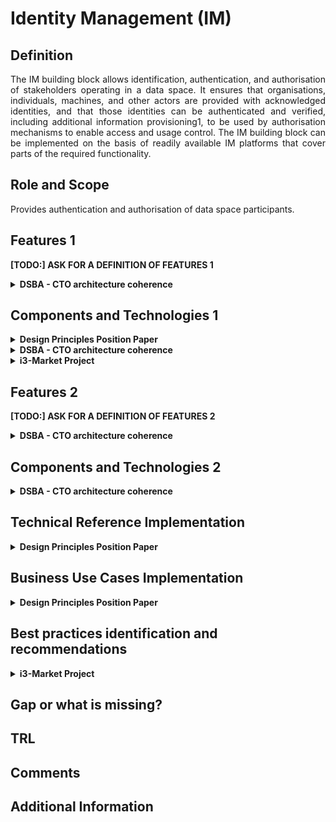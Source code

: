 # Identity Management (IM)

## Definition
<div align="justify">The IM building block allows identification, authentication, and authorisation of stakeholders operating in a data space. It ensures that organisations, individuals, machines, and other actors are provided with acknowledged identities, and that those identities can be authenticated and verified, including additional information provisioning1, to be used by authorisation mechanisms to enable access and usage control. The IM building block can be implemented on the basis of readily available IM platforms that cover parts of the required functionality.</div>

## Role and Scope
<div allign="justify">Provides authentication and authorisation of data space participants.</div>

## Features 1
**[TODO:] ASK FOR A DEFINITION OF FEATURES 1** 
<details>
  <summary><strong>DSBA - CTO architecture coherence</strong></summary>
  
- Identification
- Authentication
- Authorization policy description language
- Authorization framework	
</details>

## Components and Technologies 1
<details>
  <summary><strong>Design Principles Position Paper</strong></summary>
  
<div align="justify">Examples of open-source solutions are the KeyCloak infrastructure, the Apache Syncope IM platform52, the open-source IM platform of the Shibboleth Consortium53, or the FIWARE IM framework54. It would be particularly important to integrate the IM building block with the eID building block of the Connecting Europe Facility (CEF)55 supporting electronic identification of users across Europe.</div></br>

Creation of federated and trusted identities in data spaces can be supported by European regulations such as EIDAS.

</details>

<details>
  <summary><strong>DSBA - CTO architecture coherence</strong></summary>
  
  
  **[TODO:] ASK FOR A DEFINITION OF LEVELS**
  
#### Level 1: Participant (organization, trusted party)
- eIDAS
- X.509
- VC/VP (planned)
- OpeniD/OAuth2 + iSHARE Satellite (current)
- Verifiable Data Registry (planned)
- OAuth2
- Participant Information Service as extension to Meta Data Broker
- OpenID Connect
- DID
- XACML variant by iSHARE (current)
- TBD (planned)
- XACML (recommended)
- XACML
- PEP-PDP-PAP

#### Level 2: Container or application execution environment.
(e.g. Connector)
- X.509
- DAT signed DAPS to coexist with VC/VP (planned)
- DAT signed DAPS (Oauth2 based),to coexist with VC/VP (planned)
- IDS ODRL-based to be reconciled with TBD (planned)
- ODRL (For usage control)
- Evolution of IDS Connector
- ODRL based
- PEP-PDP-PIP-PAP

#### Level 3: Application context/Users (individuals)
- User + password (current)
- VC/VP (planned)
- OpenID/OAuth2 (current)
- Verifiable Data Registry (planned)
- XACML variant by iSHARE (current)
- TBD (planned)
- ODRL (For usage control, applications), user behavior can be implemented regarding use case and environment.
- XACML
- PEP-PDP-PAP

</details>

<details>
  <summary><strong>i3-Market Project</strong></summary>
  
User-centric Authentication.
- W3C Verifiable 
- Credentials Data Model 1.0
- W3C Decentralized Identifiers (DIDs) v1.0
  
</details>

## Features 2
**[TODO:] ASK FOR A DEFINITION OF FEATURES 2** 
<details>
  <summary><strong>DSBA - CTO architecture coherence</strong></summary>
  
- Digital Identities and Authentication
- Digital Identities
- Authorization
- Identification & Authentication of Organisations, individuals, machines, etc.
- Authorization framework	

</details>
  
## Components and Technologies 2
<details>
  <summary><strong>DSBA - CTO architecture coherence</strong></summary>
  
#### Level 1: Participant (organization, trusted party)
- W3C
- Verifiable Credentials
- X.509
- PKI
- CA

#### Level 2: Participant Information Service
- JWT

#### Level 3: Application context/Users (individuals)
- Keyrock IDM, which supports SSO [OpenID Connect](https://openid.net/connect/)/[OAuth2](https://oauth.net/2/), 2-FactorAuth and LDAP federation (currently)
- DID/VC/VP integration into i4Trust architecture for BC assisted authorization (under design, [architecture](https://github.com/hesusruiz/PrivacyCredentials/blob/main/docs/architecture/privacy-architecture.md))

<img src="images/Identity_Management_Components2.png" width="640" align="center"> </br>
  
</details>

## Technical Reference Implementation
<details>
  <summary><strong>Design Principles Position Paper</strong></summary>
  
<div allign="justify">A user within an organisation registered with a data space provides his/her log-in credentials to the IM module in order to gain access to the data of the data space in line with his/her role in the organisation.</div>
</details>

## Business Use Cases Implementation
<details>
  <summary><strong>Design Principles Position Paper</strong></summary>
<div allign="justify">A user within an organisation registered with a data space provides his/her log-in credentials to the IM module in order to gain access to the data of the data space in line with his/her role in the organisation.</div>

</details>
  
## Best practices identification and recommendations
<details>
  <summary><strong>i3-Market Project</strong></summary>
  
<div allign="justify">W3C Verifiable Credentials specification provides a standard way to express credentials on the Web being cryptographically secure, privacy respecting, and machine-verifiable.</div>
  
</details>

## Gap or what is missing?

## TRL

## Comments

## Additional Information
